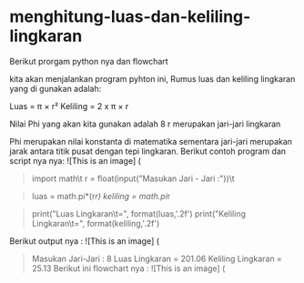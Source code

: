 # menghitung-luas-dan-keliling-lingkaran
Berikut prorgam python nya dan flowchart

kita akan menjalankan program pyhton ini, Rumus luas dan keliling lingkaran yang di gunakan adalah:

Luas = π × r² Keliling = 2 x π × r

Nilai Phi yang akan kita gunakan adalah 8 r merupakan jari-jari lingkaran

Phi merupakan nilai konstanta di matematika sementara jari-jari merupakan jarak antara titik pusat dengan tepi lingkaran. 
Berikut contoh program dan script nya nya:
![This is an image]
(
> import math\t
> r = float(input("Masukan Jari - Jari :"))\t

> luas = math.pi*(r*r)
> keliling = math.pi*r

> print("Luas Lingkaran\t=", format(luas,'.2f')
> print("Keliling Lingkaran\t=", format(keliling,'.2f')

Berikut output nya :
![This is an image]
(
> Masukan Jari-Jari : 8
> Luas Lingkaran  = 201.06
> Keliling Lingkaran      = 25.13
Berikut ini flowchart nya :
![This is an image]
(
